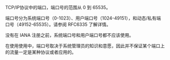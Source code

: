 TCP/IP协议中的端口，端口号的范围从 0 到 65535。

端口号分为系统端口号（0-1023）、用户端口号（1024-49151），和动态/私有端口号（49152-65535）。请参阅 RFC6335 了解详情。

没有在 IANA 注册之前，系统端口号和用户端口号都不应该使用。

在使用使用中，端口号取决于系统管理员的知识和意愿，因此并不保证某个端口上的流量一定是某种协议或者应用的。
